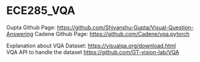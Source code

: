 # ECE285_VQA

Gupta Github Page: https://github.com/Shivanshu-Gupta/Visual-Question-Answering
Cadene Github Page: https://github.com/Cadene/vqa.pytorch
   
Explanation about VQA Dataset: https://visualqa.org/download.html   
VQA API to handle the dataset https://github.com/GT-vision-lab/VQA

